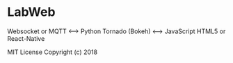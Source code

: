 # LabWeb
 Websocket or MQTT &lt;--> Python Tornado (Bokeh) &lt;--> JavaScript HTML5 or React-Native


MIT License
Copyright (c) 2018
